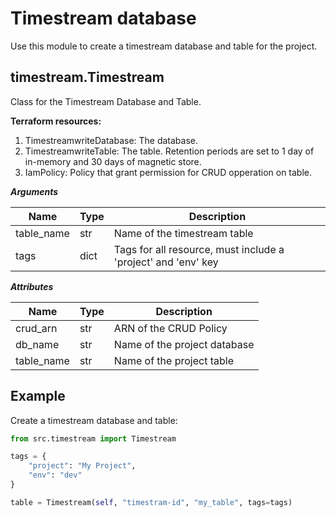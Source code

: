 # Timestream database

Use this module to create a timestream database and table for the project.

## timestream.Timestream
Class for the Timestream Database and Table.

**Terraform resources:**

1. TimestreamwriteDatabase: The database.
2. TimestreamwriteTable: The table. Retention periods are set to 1 day of in-memory and 30 days of magnetic store.
3. IamPolicy: Policy that grant permission for CRUD opperation on table.

***Arguments***

| Name | Type | Description |
| ------------ | ------------- | ------------ |
| table_name | str | Name of the timestream table |
| tags | dict  | Tags for all resource, must include a 'project' and 'env' key |

***Attributes***

| Name | Type | Description |
| ------------ | ------------- | ------------ |
| crud_arn | str | ARN of the CRUD Policy |
| db_name | str | Name of the project database |
| table_name | str | Name of the project table |

## Example

Create a timestream database and table:
```python
from src.timestream import Timestream

tags = {
    "project": "My Project",
    "env": "dev"
}

table = Timestream(self, "timestram-id", "my_table", tags=tags)
```